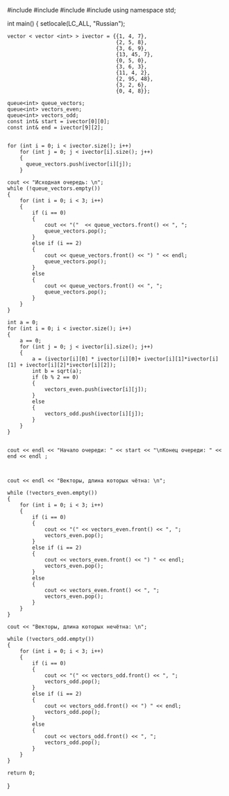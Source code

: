 #include <iostream>
#include <vector>
#include <queue>
#include <cmath>
using namespace std;


int main()
{
    setlocale(LC_ALL, "Russian");

    vector < vector <int> > ivector = {{1, 4, 7},
                                       {2, 5, 8},
                                       {3, 6, 9},
                                       {13, 45, 7},
                                       {0, 5, 0},
                                       {3, 6, 3},
                                       {11, 4, 2},
                                       {2, 95, 48},
                                       {3, 2, 6},
                                       {0, 4, 8}};

    queue<int> queue_vectors;
    queue<int> vectors_even;
    queue<int> vectors_odd;
    const int& start = ivector[0][0];
    const int& end = ivector[9][2];


    for (int i = 0; i < ivector.size(); i++)
        for (int j = 0; j < ivector[i].size(); j++)
        {
          queue_vectors.push(ivector[i][j]);
        }

    cout << "Исходная очередь: \n";
    while (!queue_vectors.empty())
    {
        for (int i = 0; i < 3; i++)
        { 
            if (i == 0)
            {
                cout << "("  << queue_vectors.front() << ", ";
                queue_vectors.pop();
            }
            else if (i == 2)
            {
                cout << queue_vectors.front() << ") " << endl;
                queue_vectors.pop();
            }
            else
            {
                cout << queue_vectors.front() << ", ";
                queue_vectors.pop();
            }
        }
    }
 
    int a = 0;
    for (int i = 0; i < ivector.size(); i++)
    {
        a == 0;
        for (int j = 0; j < ivector[i].size(); j++)
        {
            a = (ivector[i][0] * ivector[i][0]+ ivector[i][1]*ivector[i][1] + ivector[i][2]*ivector[i][2]);
            int b = sqrt(a);
            if (b % 2 == 0)
            {
                vectors_even.push(ivector[i][j]);
            }
            else
            {
                vectors_odd.push(ivector[i][j]);
            }
        }
    }


    cout << endl << "Начало очереди: " << start << "\nКонец очереди: " << end << endl ;



    cout << endl << "Векторы, длина которых чётна: \n";

    while (!vectors_even.empty())
    {
        for (int i = 0; i < 3; i++)
        {
            if (i == 0)
            {
                cout << "(" << vectors_even.front() << ", ";
                vectors_even.pop();
            }
            else if (i == 2)
            {
                cout << vectors_even.front() << ") " << endl;
                vectors_even.pop();
            }
            else
            {
                cout << vectors_even.front() << ", ";
                vectors_even.pop();
            }
        }
    }

    cout << "Векторы, длина которых нечётна: \n";

    while (!vectors_odd.empty())
    {
        for (int i = 0; i < 3; i++)
        {
            if (i == 0)
            {
                cout << "(" << vectors_odd.front() << ", ";
                vectors_odd.pop();
            }
            else if (i == 2)
            {
                cout << vectors_odd.front() << ") " << endl;
                vectors_odd.pop();
            }
            else
            {
                cout << vectors_odd.front() << ", ";
                vectors_odd.pop();
            }
        }
    }

    return 0;
}
